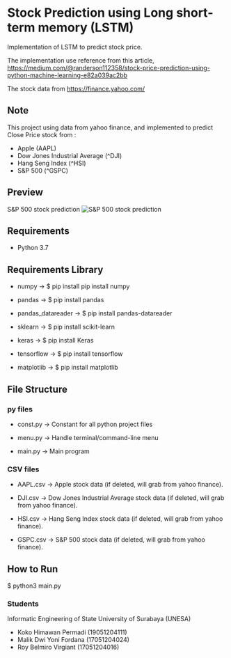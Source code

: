 # Stock Prediction using Long short-term memory (LSTM)
Implementation of LSTM to predict stock price.

The implementation use reference from this article, https://medium.com/@randerson112358/stock-price-prediction-using-python-machine-learning-e82a039ac2bb

The stock data from https://finance.yahoo.com/

## Note
This project using data from yahoo finance, and implemented to predict Close Price stock from :
- Apple (AAPL)
- Dow Jones Industrial Average (^DJI)
- Hang Seng Index (^HSI)
- S&P 500 (^GSPC)

## Preview
S&P 500 stock prediction
![S&P 500 stock prediction](https://github.com/kokohi28/stock-prediction/blob/master/GSPC_sample.png?raw=true)

## Requirements
* Python 3.7

## Requirements Library
* numpy ->
  $ pip install pip install numpy

* pandas ->
  $ pip install pandas

* pandas_datareader ->
  $ pip install pandas-datareader

* sklearn ->
  $ pip install scikit-learn

* keras ->
  $ pip install Keras

* tensorflow ->
  $ pip install tensorflow

* matplotlib ->
  $ pip install matplotlib

## File Structure
### py files
* const.py -> Constant for all python project files

* menu.py -> Handle terminal/command-line menu

* main.py -> Main program

### CSV files
* AAPL.csv -> Apple stock data (if deleted, will grab from yahoo finance).

* DJI.csv -> Dow Jones Industrial Average stock data (if deleted, will grab from yahoo finance).

* HSI.csv -> Hang Seng Index stock data (if deleted, will grab from yahoo finance).

* GSPC.csv -> S&P 500 stock data (if deleted, will grab from yahoo finance).

## How to Run
$ python3 main.py


### Students
Informatic Engineering of State University of Surabaya (UNESA)
- Koko Himawan Permadi (19051204111) 
- Malik Dwi Yoni Fordana (17051204024)
- Roy Belmiro Virgiant (17051204016) 

